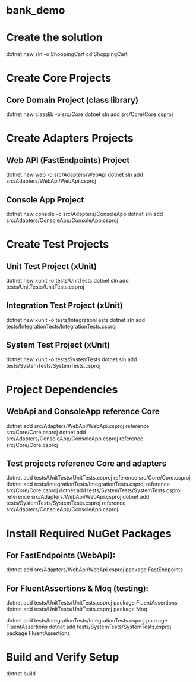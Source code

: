 # bank_demo

# Create the solution

dotnet new sln -o ShoppingCart
cd ShoppingCart

# Create Core Projects

## Core Domain Project (class library)

dotnet new classlib -o src/Core
dotnet sln add src/Core/Core.csproj

# Create Adapters Projects

## Web API (FastEndpoints) Project

dotnet new web -o src/Adapters/WebApi
dotnet sln add src/Adapters/WebApi/WebApi.csproj

## Console App Project

dotnet new console -o src/Adapters/ConsoleApp
dotnet sln add src/Adapters/ConsoleApp/ConsoleApp.csproj

# Create Test Projects

## Unit Test Project (xUnit)

dotnet new xunit -o tests/UnitTests
dotnet sln add tests/UnitTests/UnitTests.csproj

## Integration Test Project (xUnit)

dotnet new xunit -o tests/IntegrationTests
dotnet sln add tests/IntegrationTests/IntegrationTests.csproj

## System Test Project (xUnit)

dotnet new xunit -o tests/SystemTests
dotnet sln add tests/SystemTests/SystemTests.csproj

# Project Dependencies

## WebApi and ConsoleApp reference Core

dotnet add src/Adapters/WebApi/WebApi.csproj reference src/Core/Core.csproj
dotnet add src/Adapters/ConsoleApp/ConsoleApp.csproj reference src/Core/Core.csproj

## Test projects reference Core and adapters

dotnet add tests/UnitTests/UnitTests.csproj reference src/Core/Core.csproj
dotnet add tests/IntegrationTests/IntegrationTests.csproj reference src/Core/Core.csproj
dotnet add tests/SystemTests/SystemTests.csproj reference src/Adapters/WebApi/WebApi.csproj
dotnet add tests/SystemTests/SystemTests.csproj reference src/Adapters/ConsoleApp/ConsoleApp.csproj

# Install Required NuGet Packages

## For FastEndpoints (WebApi):

dotnet add src/Adapters/WebApi/WebApi.csproj package FastEndpoints

## For FluentAssertions & Moq (testing):

dotnet add tests/UnitTests/UnitTests.csproj package FluentAssertions
dotnet add tests/UnitTests/UnitTests.csproj package Moq

dotnet add tests/IntegrationTests/IntegrationTests.csproj package FluentAssertions
dotnet add tests/SystemTests/SystemTests.csproj package FluentAssertions

# Build and Verify Setup

dotnet build
